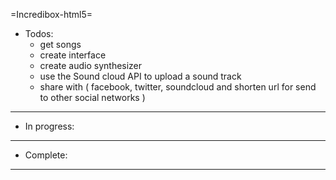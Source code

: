=Incredibox-html5=

* Todos:
    - get songs
    - create interface
    - create audio synthesizer
    - use the Sound cloud API to upload a sound track
    - share with ( facebook, twitter, soundcloud and shorten url for send to other social networks )

------------------------------------------------------------------------------------------------------------

* In progress:

------------------------------------------------------------------------------------------------------------

* Complete:

------------------------------------------------------------------------------------------------------------

